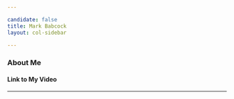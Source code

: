 ```yaml
---

candidate: false
title: Mark Babcock
layout: col-sidebar

---
```


### About Me

#### Link to My Video

---

